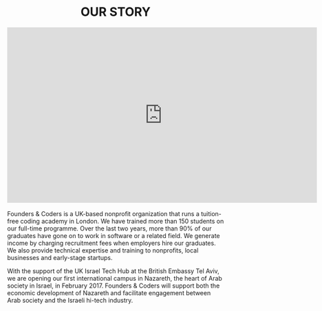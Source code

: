 <h1 align='center'>OUR STORY</h1>

<div class="vid">
	<iframe src="https://player.vimeo.com/video/188014263" width="720px" height="408px" frameborder="0" webkitallowfullscreen mozallowfullscreen allowfullscreen></iframe>
</div>

<br>
Founders & Coders is a UK-based nonprofit organization that runs a tuition-free coding academy in London. We have trained more than 150 students on our full-time programme. Over the last two years, more than 90% of our graduates have gone on to work in software or a related field. We generate income by charging recruitment fees when employers hire our graduates. We also provide technical expertise and training to nonprofits, local businesses and early-stage startups.

With the support of the UK Israel Tech Hub at the British Embassy Tel Aviv, we are opening our first international campus in Nazareth, the heart of Arab society in Israel, in February 2017. Founders & Coders will support both the economic development of Nazareth and facilitate engagement between Arab society and the Israeli hi-tech industry.
